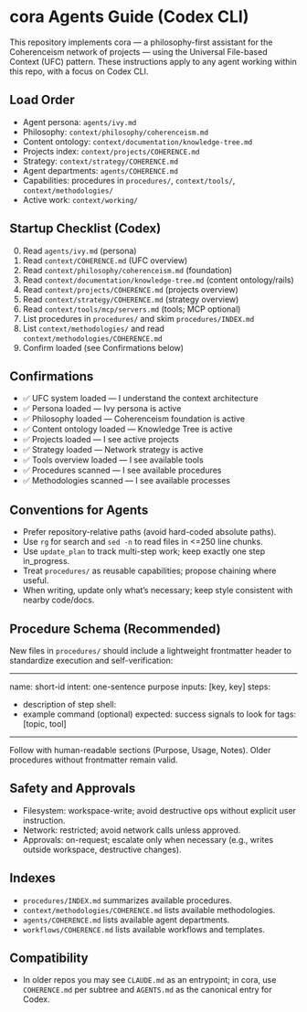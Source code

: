 # cora Agents Guide (Codex CLI)

This repository implements cora — a philosophy-first assistant for the Coherenceism network of projects — using the Universal File-based Context (UFC) pattern. These instructions apply to any agent working within this repo, with a focus on Codex CLI.

## Load Order
- Agent persona: `agents/ivy.md`
- Philosophy: `context/philosophy/coherenceism.md`
- Content ontology: `context/documentation/knowledge-tree.md`
- Projects index: `context/projects/COHERENCE.md`
- Strategy: `context/strategy/COHERENCE.md`
- Agent departments: `agents/COHERENCE.md`
- Capabilities: procedures in `procedures/`, `context/tools/`, `context/methodologies/`
- Active work: `context/working/`

## Startup Checklist (Codex)
0. Read `agents/ivy.md` (persona)
1. Read `context/COHERENCE.md` (UFC overview)
2. Read `context/philosophy/coherenceism.md` (foundation)
3. Read `context/documentation/knowledge-tree.md` (content ontology/rails)
4. Read `context/projects/COHERENCE.md` (projects overview)
5. Read `context/strategy/COHERENCE.md` (strategy overview)
6. Read `context/tools/mcp/servers.md` (tools; MCP optional)
7. List procedures in `procedures/` and skim `procedures/INDEX.md`
8. List `context/methodologies/` and read `context/methodologies/COHERENCE.md`
9. Confirm loaded (see Confirmations below)

## Confirmations
- ✅ UFC system loaded — I understand the context architecture
- ✅ Persona loaded — Ivy persona is active
- ✅ Philosophy loaded — Coherenceism foundation is active
- ✅ Content ontology loaded — Knowledge Tree is active
- ✅ Projects loaded — I see active projects
- ✅ Strategy loaded — Network strategy is active
- ✅ Tools overview loaded — I see available tools
- ✅ Procedures scanned — I see available procedures
- ✅ Methodologies scanned — I see available processes

## Conventions for Agents
- Prefer repository-relative paths (avoid hard-coded absolute paths).
- Use `rg` for search and `sed -n` to read files in <=250 line chunks.
- Use `update_plan` to track multi-step work; keep exactly one step in_progress.
- Treat `procedures/` as reusable capabilities; propose chaining where useful.
- When writing, update only what’s necessary; keep style consistent with nearby code/docs.

## Procedure Schema (Recommended)
New files in `procedures/` should include a lightweight frontmatter header to standardize execution and self-verification:

---
name: short-id
intent: one-sentence purpose
inputs: [key, key]
steps:
  - description of step
shell:
  - example command (optional)
expected: success signals to look for
tags: [topic, tool]
---

Follow with human-readable sections (Purpose, Usage, Notes). Older procedures without frontmatter remain valid.

## Safety and Approvals
- Filesystem: workspace-write; avoid destructive ops without explicit user instruction.
- Network: restricted; avoid network calls unless approved.
- Approvals: on-request; escalate only when necessary (e.g., writes outside workspace, destructive changes).

## Indexes
- `procedures/INDEX.md` summarizes available procedures.
- `context/methodologies/COHERENCE.md` lists available methodologies.
- `agents/COHERENCE.md` lists available agent departments.
- `workflows/COHERENCE.md` lists available workflows and templates.

## Compatibility
- In older repos you may see `CLAUDE.md` as an entrypoint; in cora, use `COHERENCE.md` per subtree and `AGENTS.md` as the canonical entry for Codex.
